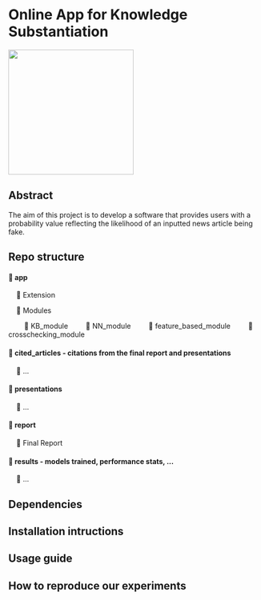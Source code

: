 
# Online App for Knowledge Substantiation
<p float="center">
  <img src="https://github.com/e-lubrini/fake-news-detector/blob/main/logo_b.png" width="250" />
</p>

## Abstract
The aim of this project is to develop a software that provides users with a probability value reflecting the likelihood of an inputted news article being fake.

## Repo structure
#### 📁 app
&nbsp;&nbsp;&nbsp;&nbsp;📁 Extension

&nbsp;&nbsp;&nbsp;&nbsp;📁 Modules

&nbsp;&nbsp;&nbsp;&nbsp;&nbsp;&nbsp;&nbsp;&nbsp;📁 KB_module
&nbsp;&nbsp;&nbsp;&nbsp;&nbsp;&nbsp;&nbsp;&nbsp;📁 NN_module
&nbsp;&nbsp;&nbsp;&nbsp;&nbsp;&nbsp;&nbsp;&nbsp;📁 feature_based_module
&nbsp;&nbsp;&nbsp;&nbsp;&nbsp;&nbsp;&nbsp;&nbsp;📁 crosschecking_module

#### 📁 cited_articles - citations from the final report and presentations
&nbsp;&nbsp;&nbsp;&nbsp;📄 ...
#### 📁 presentations
&nbsp;&nbsp;&nbsp;&nbsp;📄 ...
#### 📁 report
&nbsp;&nbsp;&nbsp;&nbsp;📄 Final Report
#### 📁 results - models trained, performance stats, ...
&nbsp;&nbsp;&nbsp;&nbsp;📄 ...

## Dependencies

## Installation intructions 

## Usage guide

## How to reproduce our experiments
